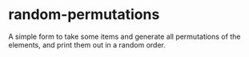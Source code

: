 # random-permutations

A simple form to take some items and generate all permutations of the elements, and print them out in a random order.